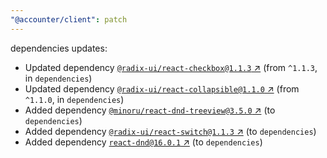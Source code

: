 ```yaml
---
"@accounter/client": patch
---
```

dependencies updates:
  - Updated dependency [`@radix-ui/react-checkbox@1.1.3` ↗︎](https://www.npmjs.com/package/@radix-ui/react-checkbox/v/1.1.3) (from `^1.1.3`, in `dependencies`)
  - Updated dependency [`@radix-ui/react-collapsible@1.1.0` ↗︎](https://www.npmjs.com/package/@radix-ui/react-collapsible/v/1.1.0) (from `^1.1.0`, in `dependencies`)
  - Added dependency [`@minoru/react-dnd-treeview@3.5.0` ↗︎](https://www.npmjs.com/package/@minoru/react-dnd-treeview/v/3.5.0) (to `dependencies`)
  - Added dependency [`@radix-ui/react-switch@1.1.3` ↗︎](https://www.npmjs.com/package/@radix-ui/react-switch/v/1.1.3) (to `dependencies`)
  - Added dependency [`react-dnd@16.0.1` ↗︎](https://www.npmjs.com/package/react-dnd/v/16.0.1) (to `dependencies`)
